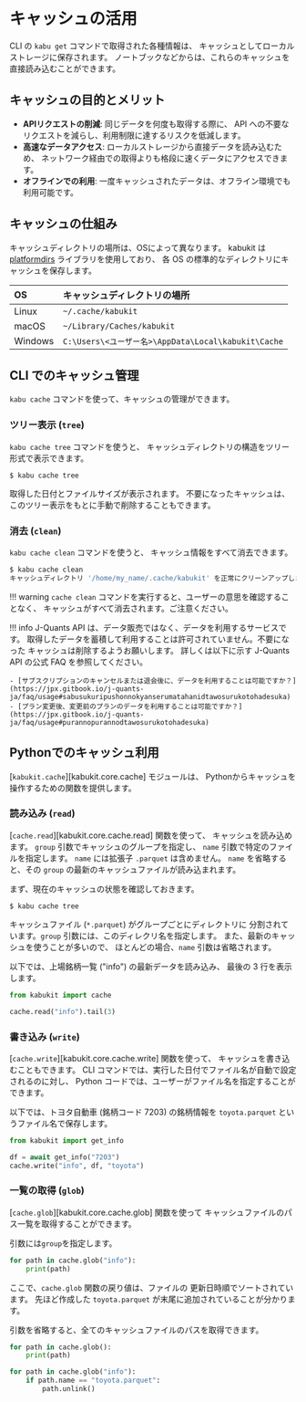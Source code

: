 # キャッシュの活用

CLI の `kabu get` コマンドで取得された各種情報は、
キャッシュとしてローカルストレージに保存されます。
ノートブックなどからは、これらのキャッシュを直接読み込むことができます。

## キャッシュの目的とメリット

- **APIリクエストの削減**: 同じデータを何度も取得する際に、
  API への不要なリクエストを減らし、利用制限に達するリスクを低減します。
- **高速なデータアクセス**: ローカルストレージから直接データを読み込むため、
  ネットワーク経由での取得よりも格段に速くデータにアクセスできます。
- **オフラインでの利用**: 一度キャッシュされたデータは、オフライン環境でも利用可能です。

## キャッシュの仕組み

キャッシュディレクトリの場所は、OSによって異なります。
kabukit は [platformdirs](https://platformdirs.readthedocs.io/en/latest/)
ライブラリを使用しており、
各 OS の標準的なディレクトリにキャッシュを保存します。

| OS      | キャッシュディレクトリの場所                           |
| :------ | :------------------------------------------------ |
| Linux   | `~/.cache/kabukit`                                |
| macOS   | `~/Library/Caches/kabukit`                        |
| Windows | `C:\Users\<ユーザー名>\AppData\Local\kabukit\Cache` |

## CLI でのキャッシュ管理

`kabu cache` コマンドを使って、キャッシュの管理ができます。

### ツリー表示 (`tree`)

`kabu cache tree` コマンドを使うと、
キャッシュディレクトリの構造をツリー形式で表示できます。

```console exec="on" source="console" result="ansi"
$ kabu cache tree
```

取得した日付とファイルサイズが表示されます。
不要になったキャッシュは、このツリー表示をもとに手動で削除することもできます。

### 消去 (`clean`)

`kabu cache clean` コマンドを使うと、
キャッシュ情報をすべて消去できます。

```bash
$ kabu cache clean
キャッシュディレクトリ '/home/my_name/.cache/kabukit' を正常にクリーンアップしました。
```

!!! warning
    `cache clean` コマンドを実行すると、ユーザーの意思を確認することなく、
    キャッシュがすべて消去されます。ご注意ください。

!!! info
    J-Quants API は、データ販売ではなく、データを利用するサービスです。
    取得したデータを蓄積して利用することは許可されていません。不要になった
    キャッシュは削除するようお願いします。
    詳しくは以下に示す J-Quants API の公式 FAQ を参照してください。

    - [サブスクリプションのキャンセルまたは退会後に、データを利用することは可能ですか？](https://jpx.gitbook.io/j-quants-ja/faq/usage#sabusukuripushonnokyanserumatahanidtawosurukotohadesuka)
    - [プラン変更後、変更前のプランのデータを利用することは可能ですか？](https://jpx.gitbook.io/j-quants-ja/faq/usage#purannopurannodtawosurukotohadesuka)

## Pythonでのキャッシュ利用

[`kabukit.cache`][kabukit.core.cache] モジュールは、
Pythonからキャッシュを操作するための関数を提供します。

### 読み込み (`read`)

[`cache.read`][kabukit.core.cache.read] 関数を使って、
キャッシュを読み込めます。
`group` 引数でキャッシュのグループを指定し、
`name` 引数で特定のファイルを指定します。
`name` には拡張子 `.parquet` は含めません。
`name` を省略すると、その `group` の最新のキャッシュファイルが読み込まれます。

まず、現在のキャッシュの状態を確認しておきます。

```console exec="on" source="console" result="ansi"
$ kabu cache tree
```

キャッシュファイル (`*.parquet`) がグループごとにディレクトリに
分割されています。`group` 引数には、このディレクリ名を指定します。
また、最新のキャッシュを使うことが多いので、
ほとんどの場合、`name` 引数は省略されます。

以下では、上場銘柄一覧 ("info") の最新データを読み込み、
最後の 3 行を表示します。

```python exec="1" source="material-block"
from kabukit import cache

cache.read("info").tail(3)
```

### 書き込み (`write`)

[`cache.write`][kabukit.core.cache.write] 関数を使って、
キャッシュを書き込むこともできます。
CLI コマンドでは、実行した日付でファイル名が自動で設定されるのに対し、
Python コードでは、ユーザーがファイル名を指定することができます。

以下では、トヨタ自動車 (銘柄コード 7203) の銘柄情報を `toyota.parquet`
というファイル名で保存します。

```python exec="1" source="material-block" result="1"
from kabukit import get_info

df = await get_info("7203")
cache.write("info", df, "toyota")
```

### 一覧の取得 (`glob`)

[`cache.glob`][kabukit.core.cache.glob] 関数を使って
キャッシュファイルのパス一覧を取得することができます。

引数には`group`を指定します。

```python exec="1" source="material-block" result="1"
for path in cache.glob("info"):
    print(path)
```

ここで、`cache.glob` 関数の戻り値は、ファイルの
更新日時順でソートされています。
先ほど作成した `toyota.parquet` が末尾に追加されていることが分かります。

引数を省略すると、全てのキャッシュファイルのパスを取得できます。

```python exec="1" source="material-block" result="1"
for path in cache.glob():
    print(path)
```

```python .md#_
for path in cache.glob("info"):
    if path.name == "toyota.parquet":
        path.unlink()
```
